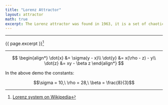```yaml
---
title: "Lorenz Attractor"
layout: attractor
math: true
excerpt: The Lorenz attractor was found in 1963, it is a set of chaotic solutions for a system of ordinary differential equations.
---
```


---

{{ page.excerpt }}[^1]

---

$$
\begin{align*}
\dot{x} &= \sigma(y - x)\\
\dot{y} &= x(\rho - z) - y\\
\dot{z} &= xy - \beta z
\end{align*}
$$

<div class="center" markdown="1">
In the above demo the constants:

$$\sigma = 10,\ \rho = 28,\ \beta = \frac{8}{3}$$
</div>

[^1]: [Lorenz system on Wikipedia](https://en.wikipedia.org/wiki/Lorenz_system)

<script type="text/x-fragment-shader" id="update-vs">#version 300 es
precision highp float;uniform float u_Consts[3],u_Speed;uniform sampler2D u_RgbNoise;in vec3 i_Position;out vec3 v_Position;void main(){float a=i_Position.x,b=i_Position.y,c=i_Position.z,d[3]=u_Consts;v_Position = i_Position+vec3(d[0]*(b-a),d[1]*a-a*c-b,a*b-d[2]*c)*u_Speed;}</script>
